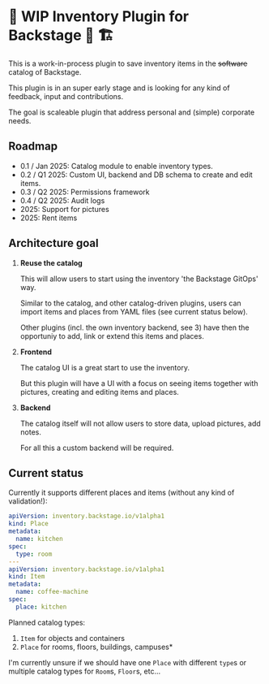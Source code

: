 # 🚧 WIP Inventory Plugin for Backstage 👷 🏗️

This is a work-in-process plugin to save inventory items in the ~~software~~ catalog of Backstage.

This plugin is in an super early stage and is looking for any kind of feedback, input and contributions.

The goal is scaleable plugin that address personal and (simple) corporate needs.

## Roadmap

- 0.1 / Jan 2025: Catalog module to enable inventory types.
- 0.2 / Q1 2025: Custom UI, backend and DB schema to create and edit items.
- 0.3 / Q2 2025: Permissions framework
- 0.4 / Q2 2025: Audit logs
- 2025: Support for pictures
- 2025: Rent items

## Architecture goal

1. **Reuse the catalog**

   This will allow users to start using the inventory 'the Backstage GitOps' way.

   Similar to the catalog, and other catalog-driven plugins,
   users can import items and places from YAML files (see current status below).

   Other plugins (incl. the own inventory backend, see 3) have then the opportuniy
   to add, link or extend this items and places.

2. **Frontend**

   The catalog UI is a great start to use the inventory.

   But this plugin will have a UI with a focus on seeing items together with pictures,
   creating and editing items and places.

3. **Backend**

   The catalog itself will not allow users to store data, upload pictures, add notes.

   For all this a custom backend will be required.

## Current status

Currently it supports different places and items (without any kind of validation!):

```yaml
apiVersion: inventory.backstage.io/v1alpha1
kind: Place
metadata:
  name: kitchen
spec:
  type: room
---
apiVersion: inventory.backstage.io/v1alpha1
kind: Item
metadata:
  name: coffee-machine
spec:
  place: kitchen
```

Planned catalog types:

1. `Item` for objects and containers
2. `Place` for rooms, floors, buildings, campuses\*

I'm currently unsure if we should have one `Place` with different `type`s
or multiple catalog types for `Room`s, `Floor`s, etc...
